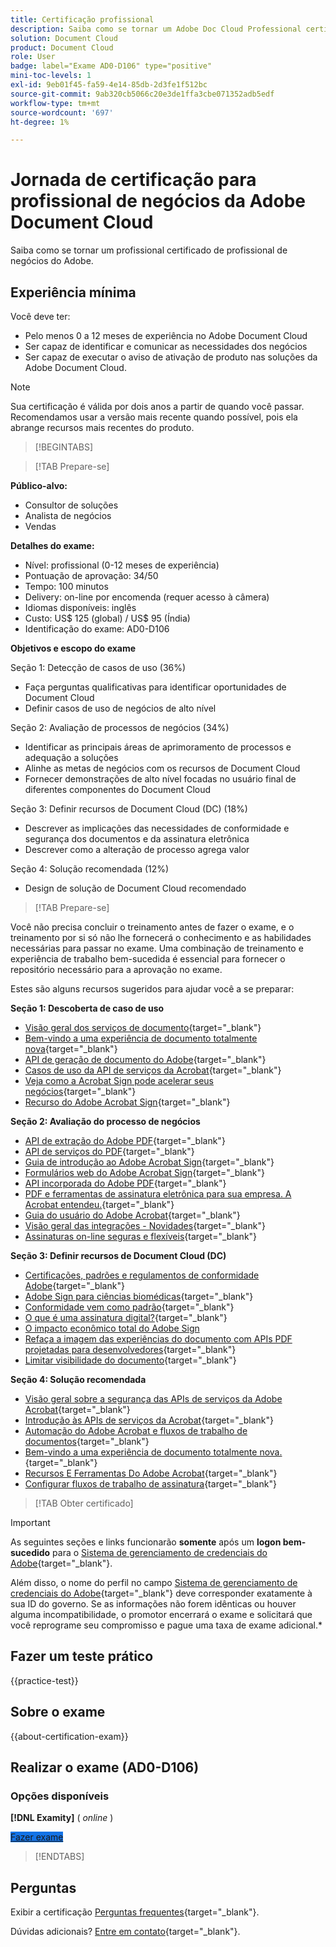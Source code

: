 ```yaml
---
title: Certificação profissional
description: Saiba como se tornar um Adobe Doc Cloud Professional certificado.
solution: Document Cloud
product: Document Cloud
role: User
badge: label="Exame AD0-D106" type="positive"
mini-toc-levels: 1
exl-id: 9eb01f45-fa59-4e14-85db-2d3fe1f512bc
source-git-commit: 9ab320cb5066c20e3de1ffa3cbe071352adb5edf
workflow-type: tm+mt
source-wordcount: '697'
ht-degree: 1%

---
```


# Jornada de certificação para profissional de negócios da Adobe Document Cloud

Saiba como se tornar um profissional certificado de profissional de negócios do Adobe.

## Experiência mínima

Você deve ter:

* Pelo menos 0 a 12 meses de experiência no Adobe Document Cloud
* Ser capaz de identificar e comunicar as necessidades dos negócios
* Ser capaz de executar o aviso de ativação de produto nas soluções da Adobe Document Cloud.

>[!NOTE]
>
>Sua certificação é válida por dois anos a partir de quando você passar. Recomendamos usar a versão mais recente quando possível, pois ela abrange recursos mais recentes do produto.

>[!BEGINTABS]

>[!TAB Prepare-se]

**Público-alvo:**

* Consultor de soluções
* Analista de negócios
* Vendas

**Detalhes do exame:**

* Nível: profissional (0-12 meses de experiência)
* Pontuação de aprovação: 34/50
* Tempo: 100 minutos
* Delivery: on-line por encomenda (requer acesso à câmera)
* Idiomas disponíveis: inglês
* Custo: US$ 125 (global) / US$ 95 (Índia)
* Identificação do exame: AD0-D106

**Objetivos e escopo do exame**

Seção 1: Detecção de casos de uso (36%)

* Faça perguntas qualificativas para identificar oportunidades de Document Cloud
* Definir casos de uso de negócios de alto nível

Seção 2: Avaliação de processos de negócios (34%)

* Identificar as principais áreas de aprimoramento de processos e adequação a soluções
* Alinhe as metas de negócios com os recursos de Document Cloud
* Fornecer demonstrações de alto nível focadas no usuário final de diferentes componentes do Document Cloud

Seção 3: Definir recursos de Document Cloud (DC) (18%)

* Descrever as implicações das necessidades de conformidade e segurança dos documentos e da assinatura eletrônica
* Descrever como a alteração de processo agrega valor

Seção 4: Solução recomendada (12%)

* Design de solução de Document Cloud recomendado

>[!TAB Prepare-se]

Você não precisa concluir o treinamento antes de fazer o exame, e o treinamento por si só não lhe fornecerá o conhecimento e as habilidades necessárias para passar no exame. Uma combinação de treinamento e experiência de trabalho bem-sucedida é essencial para fornecer o repositório necessário para a aprovação no exame.

Estes são alguns recursos sugeridos para ajudar você a se preparar:

**Seção 1: Descoberta de caso de uso**

* [Visão geral dos serviços de documento](https://developer.adobe.com/document-services/docs/overview/){target="_blank"}
* [Bem-vindo a uma experiência de documento totalmente nova](https://www.adobe.com/documentcloud.html){target="_blank"}
* [API de geração de documento do Adobe](https://developer.adobe.com/document-services/apis/doc-generation){target="_blank"}
* [Casos de uso da API de serviços da Acrobat](https://developer.adobe.com/document-services/use-cases/agreements-and-contracts/legal-contracts/){target="_blank"}
* [Veja como a Acrobat Sign pode acelerar seus negócios](https://www.adobe.com/sign.html){target="_blank"}
* [Recurso do Adobe Acrobat Sign](https://www.adobe.com/sign/features.html){target="_blank"}

**Seção 2: Avaliação do processo de negócios**

* [API de extração do Adobe PDF](https://developer.adobe.com/document-services/apis/pdf-extract/){target="_blank"}
* [API de serviços do PDF](https://developer.adobe.com/document-services/docs/apis/){target="_blank"}
* [Guia de introdução ao Adobe Acrobat Sign](https://helpx.adobe.com/sign/using/get-started-guide.html){target="_blank"}
* [Formulários web do Adobe Acrobat Sign](https://helpx.adobe.com/sign/config/web-forms.html){target="_blank"}
* [API incorporada do Adobe PDF](https://developer.adobe.com/document-services/apis/pdf-embed/){target="_blank"}
* [PDF e ferramentas de assinatura eletrônica para sua empresa. A Acrobat entendeu.](https://www.adobe.com/acrobat/business.html){target="_blank"}
* [Guia do usuário do Adobe Acrobat](https://helpx.adobe.com/br/acrobat/user-guide.html){target="_blank"}
* [Visão geral das integrações - Novidades](https://experienceleague.adobe.com/docs/document-cloud-learn/sign-learning-hub/integrations/integrations-overview.html#what%E2%80%99s-new){target="_blank"}
* [Assinaturas on-line seguras e flexíveis](https://www.adobe.com/sign/online-signature.html){target="_blank"}

**Seção 3: Definir recursos de Document Cloud (DC)**

* [Certificações, padrões e regulamentos de conformidade Adobe](https://www.adobe.com/trust/compliance/compliance-list.html){target="_blank"}
* [Adobe Sign para ciências biomédicas](https://www.adobe.com/content/dam/dx-dc/en/pdfs/adobe-sign-life-sciences-solution-brief-ue.pdf){target="_blank"}
* [Conformidade vem como padrão](https://www.adobe.com/documentcloud/resources/compliance.html){target="_blank"}
* [O que é uma assinatura digital?](https://www.adobe.com/sign/digital-signatures.html){target="_blank"}
* [O impacto econômico total do Adobe Sign](https://www.adobe.com/content/dam/dx-dc/pdf/total-economic-impact-adobe-sign-ue.pdf)
* [Refaça a imagem das experiências do documento com APIs PDF projetadas para desenvolvedores](https://developer.adobe.com/document-services){target="_blank"}
* [Limitar visibilidade do documento](https://helpx.adobe.com/sign/using/limited-document-visibility.html){target="_blank"}

**Seção 4: Solução recomendada**

* [Visão geral sobre a segurança das APIs de serviços da Adobe Acrobat](https://www.adobe.com/content/dam/cc/en/trust-center/ungated/whitepapers/doc-cloud/adobe-document-services-security-overview.pdf){target="_blank"}
* [Introdução às APIs de serviços da Acrobat](https://documentservices.adobe.com/dc-integration-creation-app-cdn/main.html){target="_blank"}
* [Automação do Adobe Acrobat e fluxos de trabalho de documentos](https://helpx.adobe.com/acrobat/kb/automation-and-document-workflows.html){target="_blank"}
* [Bem-vindo a uma experiência de documento totalmente nova.](https://www.adobe.com/documentcloud.html){target="_blank"}
* [Recursos E Ferramentas Do Adobe Acrobat](https://www.adobe.com/acrobat/features.html){target="_blank"}
* [Configurar fluxos de trabalho de assinatura](https://helpx.adobe.com/ca/sign/using/workflow-designer-signature-workflow.html){target="_blank"}

>[!TAB Obter certificado]

>[!IMPORTANT]
>
>As seguintes seções e links funcionarão **somente**  após um **logon bem-sucedido** para o [Sistema de gerenciamento de credenciais do Adobe](https://www.certmetrics.com/adobe){target="_blank"}.
>
>Além disso, o nome do perfil no campo [Sistema de gerenciamento de credenciais do Adobe](https://www.certmetrics.com/adobe){target="_blank"} deve corresponder exatamente à sua ID do governo. Se as informações não forem idênticas ou houver alguma incompatibilidade, o promotor encerrará o exame e solicitará que você reprograme seu compromisso e pague uma taxa de exame adicional.*


## Fazer um teste prático

{{practice-test}}

## Sobre o exame

{{about-certification-exam}}

## Realizar o exame (AD0-D106)

### Opções disponíveis

**[!DNL Examity]** ( *online* )

<a href="https://www.certmetrics.com/adobe/candidate/examity_sso.aspx?eid=AD0-D106" target="_blank" class="spectrum-Button spectrum-Button--fill spectrum-Button--accent spectrum-Button--sizeM is-margin-bottom-big-big at-element-click-tracking" style="background-color:#1473E6">

<span class="spectrum-Button-label has-no-wrap">
   Fazer exame
</span>
</a>

>[!ENDTABS]

## Perguntas

Exibir a certificação [Perguntas frequentes](https://experienceleague.adobe.com/docs/certification/certification/faq.html){target="_blank"}.

Dúvidas adicionais? [Entre em contato](mailto:certif@adobe.com){target="_blank"}.

